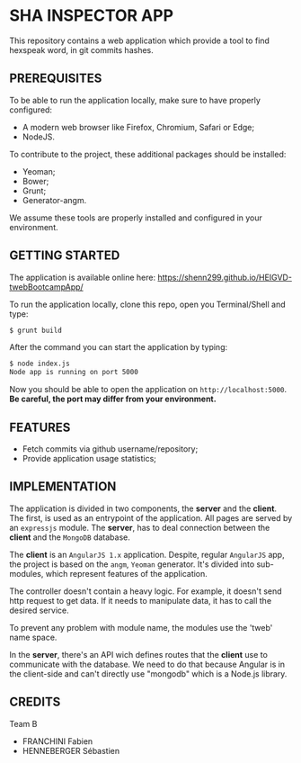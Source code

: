 # SHA INSPECTOR APP

This repository contains a web application which provide
a tool to find hexspeak word, in git commits hashes.

## PREREQUISITES

To be able to run the application locally, make sure to have properly
configured:

* A modern web browser like Firefox, Chromium, Safari or Edge;
* NodeJS.

To contribute to the project, these additional packages should be installed:

* Yeoman;
* Bower;
* Grunt;
* Generator-angm.

We assume these tools are properly installed and configured in your environment.

## GETTING STARTED

The application is available online here: https://shenn299.github.io/HEIGVD-twebBootcampApp/

To run the application locally, clone this repo, open you Terminal/Shell and type:

```bash
$ grunt build
```

After the command you can start the application by typing:

```bash
$ node index.js
Node app is running on port 5000
```

Now you should be able to open the application on `http://localhost:5000`. **Be
careful, the port may differ from your environment.**

## FEATURES

* Fetch commits via github username/repository;
* Provide application usage statistics;

## IMPLEMENTATION

The application is divided in two components, the **server** and the **client**.
The first, is used as an entrypoint of the application. All pages are served by
an `expressjs` module. The **server**, has to deal connection between the
**client** and the `MongoDB` database.

The **client** is an `AngularJS 1.x` application. Despite, regular `AngularJS`
app, the project is based on the `angm`, `Yeoman` generator. It's divided into
sub-modules, which represent features of the application.

The controller doesn't contain a heavy logic. For example, it doesn't send http request to get data. 
If it needs to manipulate data, it has to call the desired service.

To prevent any problem with module name, the modules use the 'tweb' name space.

In the **server**, there's an API wich defines routes that the **client** use to communicate 
with the database. We need to do that because Angular is in the client-side and can't directly use "mongodb" which is a Node.js library.

## CREDITS
Team B
* FRANCHINI Fabien
* HENNEBERGER Sébastien
